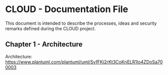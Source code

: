 # CLOUD - Documentation File

This document is intended to describe the processes, ideas and security remarks defined during the CLOUD project.

## Chapter 1 - Architecture

Architecture: https://www.plantuml.com/plantuml/uml/SyfFKj2rKt3CoKnELR1Io4ZDoSa700003
